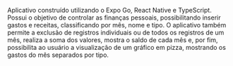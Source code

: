 Aplicativo construído utilizando o Expo Go, React Native e TypeScript. Possui o objetivo de controlar as finanças pessoais, possibilitando inserir gastos e receitas, classificando por mês, nome e tipo. O aplicativo também permite a exclusão de registros individuais ou de todos os registros de um mês, realiza a soma dos valores, mostra o saldo de cada mês e, por fim, possibilita ao usuário a visualização de um gráfico em pizza, mostrando os gastos do mês separados por tipo.
